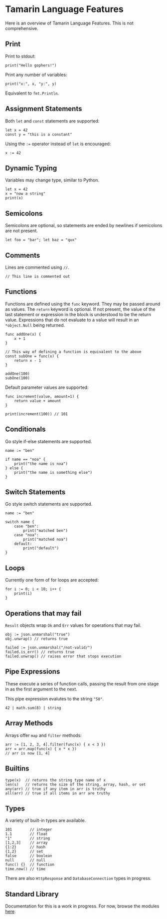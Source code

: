 # Tamarin Language Features

Here is an overview of Tamarin Language Features. This is not comprehensive.

## Print

Print to stdout:

```
print("Hello gophers!")
```

Print any number of variables:

```
print("x:", x, "y:", y)
```

Equivalent to `fmt.Println`.

## Assignment Statements

Both `let` and `const` statements are supported:

```
let x = 42
const y = "this is a constant"
```

Using the `:=` operator instead of `let` is encouraged:

```
x := 42
```

## Dynamic Typing

Variables may change type, similar to Python.

```
let x = 42
x = "now a string"
print(x)
```

## Semicolons

Semicolons are optional, so statements are ended by newlines if semicolons are not present.

```
let foo = "bar"; let baz = "qux"
```

## Comments

Lines are commented using `//`.

```
// This line is commented out
```

## Functions

Functions are defined using the `func` keyword. They may be passed around as values.
The `return` keyword is optional. If not present, the value of the last statement or
expression in the block is understood to be the return value. Expressions that do not
evaluate to a value will result in an `*object.Null` being returned.

```
func addOne(x) {
    x + 1
}

// This way of defining a function is equivalent to the above
const subOne = func(x) {
    return x - 1
}

addOne(100)
subOne(100)
```

Default parameter values are supported:

```
func increment(value, amount=1) {
    return value + amount
}

print(increment(100)) // 101
```

## Conditionals

Go style if-else statements are supported.

```
name := "ben"

if name == "noa" {
    print("the name is noa")
} else {
    print("the name is something else")
}
```

## Switch Statements

Go style switch statements are supported.

```
name := "ben"

switch name {
    case "ben":
        print("matched ben")
    case "noa":
        print("matched noa")
    default:
        print("default")
}
```

## Loops

Currently one form of for loops are accepted:

```
for i := 0; i < 10; i++ {
    print(i)
}
```

## Operations that may fail

`Result` objects wrap `Ok` and `Err` values for operations that may fail.

```
obj := json.unmarshal("true")
obj.unwrap() // returns true

failed := json.unmarshal("/not-valid/")
failed.is_err() // returns true
failed.unwrap() // raises error that stops execution
```

## Pipe Expressions

These execute a series of function calls, passing the result from one stage
in as the first argument to the next.

This pipe expression evalutes to the string `"50"`.

```
42 | math.sum(8) | string
```

## Array Methods

Arrays offer `map` and `filter` methods:

```
arr := [1, 2, 3, 4].filter(func(x) { x < 3 })
arr = arr.map(func(x) { x * x })
// arr is now [1, 4]
```

## Builtins

```
type(x)  // returns the string type name of x
len(s)   // returns the size of the string, array, hash, or set
any(arr) // true if any item in arr is truthy
all(arr) // true if all items in arr are truthy
```

## Types

A variety of built-in types are available.

```
101        // integer
1.1        // float
"1"        // string
[1,2,3]    // array
{1:2}      // hash
{1,2}      // set
false      // boolean
null       // null
func() {}  // function
time.now() // time
```

There are also `HttpResponse` and `DatabaseConnection` types in progress.

## Standard Library

Documentation for this is a work in progress. For now, browse the modules [here](../internal/modules).

